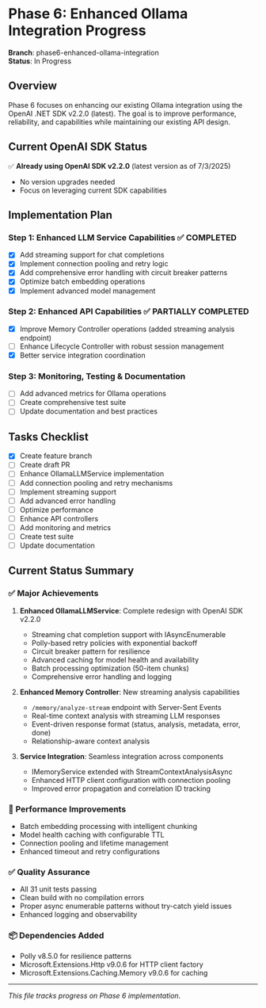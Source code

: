 # Phase 6: Enhanced Ollama Integration Progress

**Branch**: phase6-enhanced-ollama-integration  
**Status**: In Progress

## Overview
Phase 6 focuses on enhancing our existing Ollama integration using the OpenAI .NET SDK v2.2.0 (latest). The goal is to improve performance, reliability, and capabilities while maintaining our existing API design.

## Current OpenAI SDK Status
✅ **Already using OpenAI SDK v2.2.0** (latest version as of 7/3/2025)
- No version upgrades needed
- Focus on leveraging current SDK capabilities

## Implementation Plan

### Step 1: Enhanced LLM Service Capabilities ✅ COMPLETED
- [x] Add streaming support for chat completions
- [x] Implement connection pooling and retry logic
- [x] Add comprehensive error handling with circuit breaker patterns
- [x] Optimize batch embedding operations
- [x] Implement advanced model management

### Step 2: Enhanced API Capabilities ✅ PARTIALLY COMPLETED
- [x] Improve Memory Controller operations (added streaming analysis endpoint)
- [ ] Enhance Lifecycle Controller with robust session management
- [x] Better service integration coordination

### Step 3: Monitoring, Testing & Documentation
- [ ] Add advanced metrics for Ollama operations
- [ ] Create comprehensive test suite
- [ ] Update documentation and best practices

## Tasks Checklist

- [x] Create feature branch
- [ ] Create draft PR
- [ ] Enhance OllamaLLMService implementation
- [ ] Add connection pooling and retry mechanisms
- [ ] Implement streaming support
- [ ] Add advanced error handling
- [ ] Optimize performance
- [ ] Enhance API controllers
- [ ] Add monitoring and metrics
- [ ] Create test suite
- [ ] Update documentation

## Current Status Summary

### ✅ Major Achievements
1. **Enhanced OllamaLLMService**: Complete redesign with OpenAI SDK v2.2.0
   - Streaming chat completion support with IAsyncEnumerable
   - Polly-based retry policies with exponential backoff
   - Circuit breaker pattern for resilience
   - Advanced caching for model health and availability
   - Batch processing optimization (50-item chunks)
   - Comprehensive error handling and logging

2. **Enhanced Memory Controller**: New streaming analysis capabilities
   - `/memory/analyze-stream` endpoint with Server-Sent Events
   - Real-time context analysis with streaming LLM responses
   - Event-driven response format (status, analysis, metadata, error, done)
   - Relationship-aware context analysis

3. **Service Integration**: Seamless integration across components
   - IMemoryService extended with StreamContextAnalysisAsync
   - Enhanced HTTP client configuration with connection pooling
   - Improved error propagation and correlation ID tracking

### 🚀 Performance Improvements
- Batch embedding processing with intelligent chunking
- Model health caching with configurable TTL
- Connection pooling and lifetime management
- Enhanced timeout and retry configurations

### ✅ Quality Assurance
- All 31 unit tests passing
- Clean build with no compilation errors
- Proper async enumerable patterns without try-catch yield issues
- Enhanced logging and observability

### 📦 Dependencies Added
- Polly v8.5.0 for resilience patterns
- Microsoft.Extensions.Http v9.0.6 for HTTP client factory
- Microsoft.Extensions.Caching.Memory v9.0.6 for caching

---

*This file tracks progress on Phase 6 implementation.*